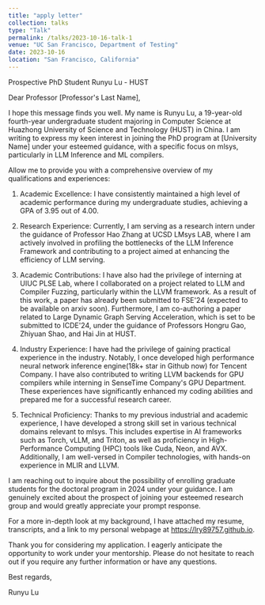 ```yaml
---
title: "apply letter"
collection: talks
type: "Talk"
permalink: /talks/2023-10-16-talk-1
venue: "UC San Francisco, Department of Testing"
date: 2023-10-16
location: "San Francisco, California"
---
```


<!-- This is a description of your talk, which is a markdown files that can be all markdown-ified like any other post. Yay markdown! -->

Prospective PhD Student Runyu Lu - HUST

Dear Professor [Professor's Last Name],

I hope this message finds you well. My name is Runyu Lu, a 19-year-old fourth-year undergraduate student majoring in Computer Science at Huazhong University of Science and Technology (HUST) in China. I am writing to express my keen interest in joining the PhD program at [University Name] under your esteemed guidance, with a specific focus on mlsys, particularly in LLM Inference and ML compilers.

Allow me to provide you with a comprehensive overview of my qualifications and experiences:

1. Academic Excellence: I have consistently maintained a high level of academic performance during my undergraduate studies, achieving a GPA of 3.95 out of 4.00.
  
2. Research Experience: Currently, I am serving as a research intern under the guidance of Professor Hao Zhang at UCSD LMsys LAB, where I am actively involved in profiling the bottlenecks of the LLM Inference Framework and contributing to a project aimed at enhancing the efficiency of LLM serving.
  
3. Academic Contributions: I have also had the privilege of interning at UIUC PLSE Lab, where I collaborated on a project related to LLM and Compiler Fuzzing, particularly within the LLVM framework. As a result of this work, a paper has already been submitted to FSE'24 (expected to be available on arxiv soon). Furthermore, I am co-authoring a paper related to Large Dynamic Graph Serving Acceleration, which is set to be submitted to ICDE'24, under the guidance of Professors Hongru Gao, Zhiyuan Shao, and Hai Jin at HUST.
  
4. Industry Experience: I have had the privilege of gaining practical experience in the industry. Notably, I once developed high performance neural network inference engine(18k+ star in Github now) for Tencent Company. I have also contributed to writing LLVM backends for GPU compilers while interning in SenseTime Company's GPU Department. These experiences have significantly enhanced my coding abilities and prepared me for a successful research career.
  
5. Technical Proficiency: Thanks to my previous industrial and academic experience, I have developed a strong skill set in various technical domains relevant to mlsys. This includes expertise in AI frameworks such as Torch, vLLM, and Triton, as well as proficiency in High-Performance Computing (HPC) tools like Cuda, Neon, and AVX. Additionally, I am well-versed in Compiler technologies, with hands-on experience in MLIR and LLVM.
  

I am reaching out to inquire about the possibility of enrolling graduate students for the doctoral program in 2024 under your guidance. I am genuinely excited about the prospect of joining your esteemed research group and would greatly appreciate your prompt response.

For a more in-depth look at my background, I have attached my resume, transcripts, and a link to my personal webpage at https://lry89757.github.io.

Thank you for considering my application. I eagerly anticipate the opportunity to work under your mentorship. Please do not hesitate to reach out if you require any further information or have any questions.

Best regards,

Runyu Lu

